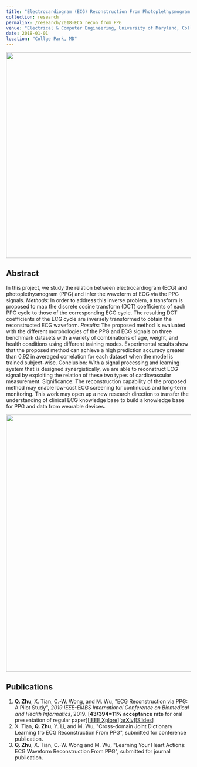 ```yaml
---
title: "Electrocardiogram (ECG) Reconstruction From Photoplethysmogram (PPG)"
collection: research
permalink: /research/2018-ECG_recon_from_PPG
venue: "Electrical & Computer Engineering, University of Maryland, Collge Park"
date: 2018-01-01
location: "Collge Park, MD"
---
```


<img src="http://zhuqiangumd.github.io/images/CircularSys.png" width="560">

Abstract
---------
In this project, we study the relation between electrocardiogram (ECG) and photoplethysmogram (PPG) and infer the waveform of ECG via the PPG signals.  *Methods*: In order to address this inverse problem, a transform is proposed to map the discrete cosine transform (DCT) coefficients of each PPG cycle to those of the corresponding ECG cycle. The resulting DCT coefficients of the ECG cycle are inversely transformed to obtain the reconstructed ECG waveform. *Results*: The proposed method is evaluated with the different morphologies of the PPG and ECG signals on three benchmark datasets with a variety of combinations of age, weight, and health conditions using different training modes. Experimental results show that the proposed method can achieve a high prediction accuracy greater than 0.92 in averaged correlation for each dataset when the model is trained subject-wise. Conclusion: With a signal processing and learning system that is designed synergistically, we are able to reconstruct ECG signal by exploiting the relation of these two types of cardiovascular measurement. Significance: The reconstruction capability of the proposed method may enable low-cost ECG screening for continuous and long-term monitoring. This work may open up a new research direction to transfer the understanding of clinical ECG knowledge base to build a knowledge base for PPG and data from wearable devices.

<img src="http://zhuqiangumd.github.io/images/ppg2ecg_sysdiag.png" width="700">

Publications
---------
1. **Q. Zhu**, X. Tian, C.-W. Wong, and M. Wu, "ECG Reconstruction via PPG: A Pilot Study", *2019 IEEE-EMBS International Conference
on Biomedical and Health Informatics*, 2019. [**43/394=11% acceptance rate** for oral presentation of regular paper][[IEEE Xplore](https://ieeexplore.ieee.org/document/8834612)][[arXiv](https://arxiv.org/abs/1904.10481)][[Slides](https://sigport.org/documents/ecg-reconstruction-ppg-pilot-study)]
1. X. Tian, **Q. Zhu**, Y. Li, and M. Wu, "Cross-domain Joint Dictionary Learning fro ECG Reconstruction From PPG",
submitted for conference publication.
1. **Q. Zhu**, X. Tian, C.-W. Wong and M. Wu, "Learning Your Heart Actions: ECG Waveform Reconstruction From PPG", submitted for journal publication. 

